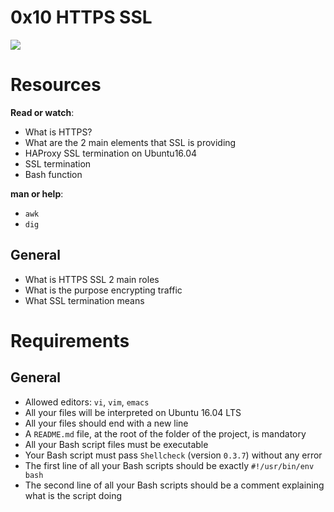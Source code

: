 # 0x10 HTTPS SSL

![](https://s3.amazonaws.com/intranet-projects-files/holbertonschool-sysadmin_devops/276/FlhGPEK.png)

# Resources
**Read or watch**:
* What is HTTPS?
* What are the 2 main elements that SSL is providing
* HAProxy SSL termination on Ubuntu16.04
* SSL termination
* Bash function

**man or help**:
* `awk`
* `dig`

## General
* What is HTTPS SSL 2 main roles
* What is the purpose encrypting traffic
* What SSL termination means

# Requirements
## General
* Allowed editors: `vi`, `vim`, `emacs`
* All your files will be interpreted on Ubuntu 16.04 LTS
* All your files should end with a new line
* A `README.md` file, at the root of the folder of the project, is mandatory
* All your Bash script files must be executable
* Your Bash script must pass `Shellcheck` (version `0.3.7`) without any error
* The first line of all your Bash scripts should be exactly `#!/usr/bin/env bash`
* The second line of all your Bash scripts should be a comment explaining what is the script doing
